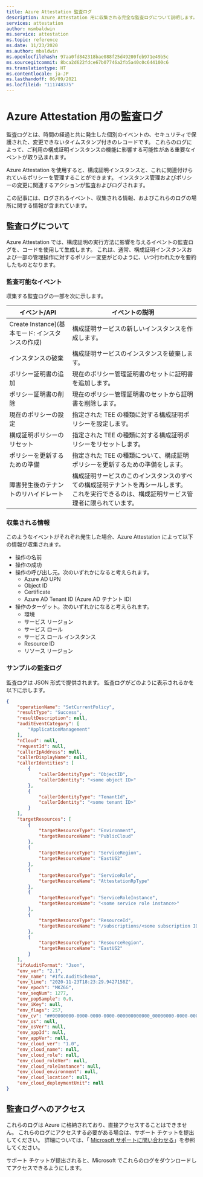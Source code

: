 ```yaml
---
title: Azure Attestation 監査ログ
description: Azure Attestation 用に収集される完全な監査ログについて説明します。
services: attestation
author: msmbaldwin
ms.service: attestation
ms.topic: reference
ms.date: 11/23/2020
ms.author: mbaldwin
ms.openlocfilehash: 97aa0fd842318bae088f25d49200feb971e49b5c
ms.sourcegitcommit: 8bca2d622fdce67b07746a2fb5a40c0c644100c6
ms.translationtype: HT
ms.contentlocale: ja-JP
ms.lasthandoff: 06/09/2021
ms.locfileid: "111748375"
---
```

# <a name="audit-logs-for-azure-attestation"></a>Azure Attestation 用の監査ログ

監査ログとは、時間の経過と共に発生した個別のイベントの、セキュリティで保護された、変更できないタイムスタンプ付きのレコードです。 これらのログによって、ご利用の構成証明インスタンスの機能に影響する可能性がある重要なイベントが取り込まれます。

Azure Attestation を使用すると、構成証明インスタンスと、これに関連付けられているポリシーを管理することができます。 インスタンス管理およびポリシーの変更に関連するアクションが監査およびログされます。

この記事には、ログされるイベント、収集される情報、およびこれらのログの場所に関する情報が含まれています。

## <a name="about-audit-logs"></a>監査ログについて

Azure Attestation では、構成証明の実行方法に影響を与えるイベントの監査ログを、コードを使用して生成します。 これは、通常、構成証明インスタンスおよび一部の管理操作に対するポリシー変更がどのように、いつ行われたかを要約したものとなります。

### <a name="auditable-events"></a>監査可能なイベント
収集する監査ログの一部を次に示します。

|     イベント/API                              |     イベントの説明                                                                         |
|--------------------------------------------|-----------------------------------------------------------------------------------------------|
|     Create Instance]\(基本モード: インスタンスの作成\)                        |     構成証明サービスの新しいインスタンスを作成します。 |
|     インスタンスの破棄                       |     構成証明サービスのインスタンスを破棄します。 |
|     ポリシー証明書の追加                 |     現在のポリシー管理証明書のセットに証明書を追加します。 |
|     ポリシー証明書の削除              |     現在のポリシー管理証明書のセットから証明書を削除します。 |
|     現在のポリシーの設定                     |     指定された TEE の種類に対する構成証明ポリシーを設定します。 |
|     構成証明ポリシーのリセット               |     指定された TEE の種類に対する構成証明ポリシーをリセットします。 |
|     ポリシーを更新するための準備               |     指定された TEE の種類について、構成証明ポリシーを更新するための準備をします。 |
|     障害発生後のテナントのリハイドレート       |     構成証明サービスのこのインスタンスのすべての構成証明テナントを再シールします。 これを実行できるのは、構成証明サービス管理者に限られています。 |

### <a name="collected--information"></a>収集される情報
このようなイベントがそれぞれ発生した場合、Azure Attestation によって以下の情報が収集されます。

- 操作の名前
- 操作の成功
- 操作の呼び出し元。次のいずれかになると考えられます。
    - Azure AD UPN
    - Object ID
    - Certificate
    - Azure AD Tenant ID (Azure AD テナント ID)
- 操作のターゲット。次のいずれかになると考えられます。
    - 環境
    - サービス リージョン
    - サービス ロール
    - サービス ロール インスタンス
    - Resource ID
    - リソース リージョン

### <a name="sample-audit-log"></a>サンプルの監査ログ

監査ログは JSON 形式で提供されます。 監査ログがどのように表示されるかを以下に示します。

```json
{
    "operationName": "SetCurrentPolicy",
    "resultType": "Success",
    "resultDescription": null,
    "auditEventCategory": [
        "ApplicationManagement"
    ],
    "nCloud": null,
    "requestId": null,
    "callerIpAddress": null,
    "callerDisplayName": null,
    "callerIdentities": [
        {
            "callerIdentityType": "ObjectID",
            "callerIdentity": "<some object ID>"
        },
        {
            "callerIdentityType": "TenantId",
            "callerIdentity": "<some tenant ID>"
        }
    ],
    "targetResources": [
        {
            "targetResourceType": "Environment",
            "targetResourceName": "PublicCloud"
        },
        {
            "targetResourceType": "ServiceRegion",
            "targetResourceName": "EastUS2"
        },
        {
            "targetResourceType": "ServiceRole",
            "targetResourceName": "AttestationRpType"
        },
        {
            "targetResourceType": "ServiceRoleInstance",
            "targetResourceName": "<some service role instance>"
        },
        {
            "targetResourceType": "ResourceId",
            "targetResourceName": "/subscriptions/<some subscription ID>/resourceGroups/<some resource group name>/providers/Microsoft.Attestation/attestationProviders/<some instance name>"
        },
        {
            "targetResourceType": "ResourceRegion",
            "targetResourceName": "EastUS2"
        }
    ],
    "ifxAuditFormat": "Json",
    "env_ver": "2.1",
    "env_name": "#Ifx.AuditSchema",
    "env_time": "2020-11-23T18:23:29.9427158Z",
    "env_epoch": "MKZ6G",
    "env_seqNum": 1277,
    "env_popSample": 0.0,
    "env_iKey": null,
    "env_flags": 257,
    "env_cv": "##00000000-0000-0000-0000-000000000000_00000000-0000-0000-0000-000000000000_00000000-0000-0000-0000-000000000000",
    "env_os": null,
    "env_osVer": null,
    "env_appId": null,
    "env_appVer": null,
    "env_cloud_ver": "1.0",
    "env_cloud_name": null,
    "env_cloud_role": null,
    "env_cloud_roleVer": null,
    "env_cloud_roleInstance": null,
    "env_cloud_environment": null,
    "env_cloud_location": null,
    "env_cloud_deploymentUnit": null
}
```

## <a name="access-audit-logs"></a>監査ログへのアクセス

これらのログは Azure に格納されており、直接アクセスすることはできません。 これらのログにアクセスする必要がある場合は、サポート チケットを提出してください。 詳細については、「 [Microsoft サポートに問い合わせる](https://azure.microsoft.com/support/options/)」を参照してください。 

サポート チケットが提出されると、Microsoft でこれらのログをダウンロードしてアクセスできるようにします。
